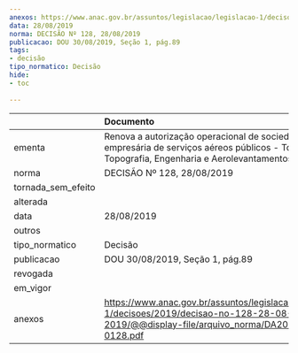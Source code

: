 ```yaml
---
anexos: https://www.anac.gov.br/assuntos/legislacao/legislacao-1/decisoes/2019/decisao-no-128-28-08-2019/@@display-file/arquivo_norma/DA2019-0128.pdf
data: 28/08/2019
norma: DECISÃO Nº 128, 28/08/2019
publicacao: DOU 30/08/2019, Seção 1, pág.89
tags:
- decisão
tipo_normatico: Decisão
hide: 
- toc 
 
---
```


|                    | Documento                                                                                                                                            |
|:-------------------|:-----------------------------------------------------------------------------------------------------------------------------------------------------|
| ementa             | Renova a autorização operacional de sociedade empresária de serviços aéreos públicos - Topocart Topografia, Engenharia e Aerolevantamentos S/S Ltda. |
| norma              | DECISÃO Nº 128, 28/08/2019                                                                                                                           |
| tornada_sem_efeito |                                                                                                                                                      |
| alterada           |                                                                                                                                                      |
| data               | 28/08/2019                                                                                                                                           |
| outros             |                                                                                                                                                      |
| tipo_normatico     | Decisão                                                                                                                                              |
| publicacao         | DOU 30/08/2019, Seção 1, pág.89                                                                                                                      |
| revogada           |                                                                                                                                                      |
| em_vigor           |                                                                                                                                                      |
| anexos             | https://www.anac.gov.br/assuntos/legislacao/legislacao-1/decisoes/2019/decisao-no-128-28-08-2019/@@display-file/arquivo_norma/DA2019-0128.pdf        |